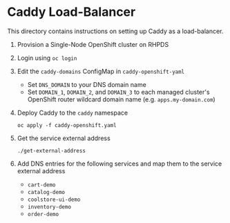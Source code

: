 # Caddy Load-Balancer

This directory contains instructions on setting up Caddy as a load-balancer.

01. Provision a Single-Node OpenShift cluster on RHPDS

01. Login using `oc login`

01. Edit the `caddy-domains` ConfigMap in `caddy-openshift-yaml`

	*   Set `DNS_DOMAIN` to your DNS domain name
	*   Set `DOMAIN_1`, `DOMAIN_2`, and `DOMAIN_3` to each managed cluster's OpenShift router wildcard domain name (e.g. `apps.my-domain.com`)

01. Deploy Caddy to the `caddy` namespace

		oc apply -f caddy-openshift.yaml

01. Get the service external address
		
		./get-external-address

01. Add DNS entries for the following services and map them to the service external address

	*   `cart-demo`
	*   `catalog-demo`
	*   `coolstore-ui-demo`
	*   `inventory-demo`
	*   `order-demo`
